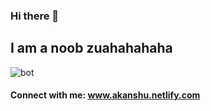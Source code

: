### Hi there 👋
## I am a noob zuahahahaha


![bot](https://user-images.githubusercontent.com/37223446/87755922-8f323980-c825-11ea-9cb8-8dfc924505c5.gif)



#### Connect with me: www.akanshu.netlify.com

<!--
**akannshu/akannshu** is a ✨ _special_ ✨ repository because its `README.md` (this file) appears on your GitHub profile.

Here are some ideas to get you started:

- 🔭 I’m currently working on ...
- 🌱 I’m currently learning ...
- 👯 I’m looking to collaborate on ...
- 🤔 I’m looking for help with ...
- 💬 Ask me about ...
- 📫 How to reach me: ...
- 😄 Pronouns: ...
-->
